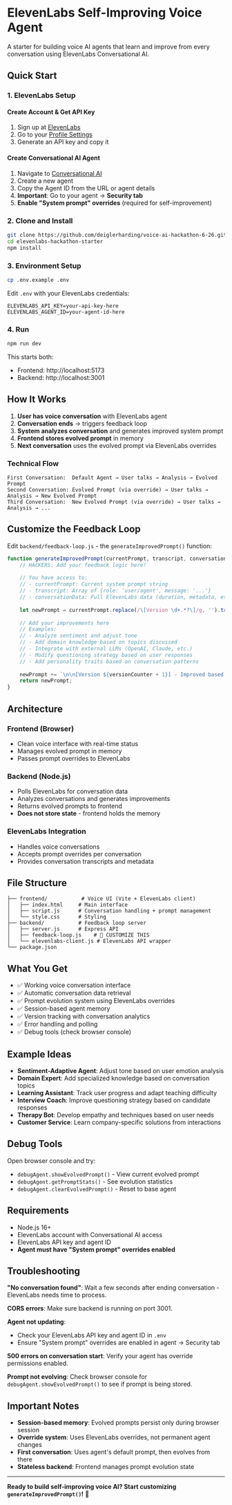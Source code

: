 # ElevenLabs Self-Improving Voice Agent

A starter for building voice AI agents that learn and improve from every conversation using ElevenLabs Conversational AI.

## Quick Start

### 1. ElevenLabs Setup

#### Create Account & Get API Key
1. Sign up at [ElevenLabs](https://elevenlabs.io)
2. Go to your [Profile Settings](https://elevenlabs.io/app/settings/api-keys)
3. Generate an API key and copy it

#### Create Conversational AI Agent
1. Navigate to [Conversational AI](https://elevenlabs.io/app/conversational-ai)
2. Create a new agent
3. Copy the Agent ID from the URL or agent details
4. **Important**: Go to your agent → **Security tab**
5. **Enable "System prompt" overrides** (required for self-improvement)

### 2. Clone and Install
```bash
git clone https://github.com/deiglerharding/voice-ai-hackathon-6-26.git
cd elevenlabs-hackathon-starter
npm install
```

### 3. Environment Setup
```bash
cp .env.example .env
```

Edit `.env` with your ElevenLabs credentials:
```env
ELEVENLABS_API_KEY=your-api-key-here
ELEVENLABS_AGENT_ID=your-agent-id-here
```

### 4. Run
```bash
npm run dev
```

This starts both:
- Frontend: http://localhost:5173  
- Backend: http://localhost:3001

## How It Works

1. **User has voice conversation** with ElevenLabs agent
2. **Conversation ends** → triggers feedback loop
3. **System analyzes conversation** and generates improved system prompt
4. **Frontend stores evolved prompt** in memory
5. **Next conversation** uses the evolved prompt via ElevenLabs overrides

### Technical Flow

```
First Conversation:  Default Agent → User talks → Analysis → Evolved Prompt
Second Conversation: Evolved Prompt (via override) → User talks → Analysis → New Evolved Prompt
Third Conversation:  New Evolved Prompt (via override) → User talks → Analysis → ...
```

## Customize the Feedback Loop

Edit `backend/feedback-loop.js` - the `generateImprovedPrompt()` function:

```javascript
function generateImprovedPrompt(currentPrompt, transcript, conversationData) {
    // HACKERS: Add your feedback logic here!
    
    // You have access to:
    // - currentPrompt: Current system prompt string
    // - transcript: Array of {role: 'user/agent', message: '...'}
    // - conversationData: Full ElevenLabs data (duration, metadata, etc.)
    
    let newPrompt = currentPrompt.replace(/\[Version \d+.*?\]/g, '').trim();
    
    // Add your improvements here
    // Examples:
    // - Analyze sentiment and adjust tone
    // - Add domain knowledge based on topics discussed
    // - Integrate with external LLMs (OpenAI, Claude, etc.)
    // - Modify questioning strategy based on user responses
    // - Add personality traits based on conversation patterns
    
    newPrompt += `\n\n[Version ${versionCounter + 1}] - Improved based on conversation analysis`;
    return newPrompt;
}
```

## Architecture

### Frontend (Browser)
- Clean voice interface with real-time status
- Manages evolved prompt in memory
- Passes prompt overrides to ElevenLabs

### Backend (Node.js)  
- Polls ElevenLabs for conversation data
- Analyzes conversations and generates improvements
- Returns evolved prompts to frontend
- **Does not store state** - frontend holds the memory

### ElevenLabs Integration
- Handles voice conversations
- Accepts prompt overrides per conversation
- Provides conversation transcripts and metadata

## File Structure

```
├── frontend/           # Voice UI (Vite + ElevenLabs client)
│   ├── index.html     # Main interface
│   ├── script.js      # Conversation handling + prompt management
│   └── style.css      # Styling
├── backend/           # Feedback loop server
│   ├── server.js      # Express API
│   ├── feedback-loop.js    # 🎯 CUSTOMIZE THIS
│   └── elevenlabs-client.js # ElevenLabs API wrapper
└── package.json
```

## What You Get

- ✅ Working voice conversation interface
- ✅ Automatic conversation data retrieval  
- ✅ Prompt evolution system using ElevenLabs overrides
- ✅ Session-based agent memory
- ✅ Version tracking with conversation analytics
- ✅ Error handling and polling
- ✅ Debug tools (check browser console)

## Example Ideas

- **Sentiment-Adaptive Agent**: Adjust tone based on user emotion analysis
- **Domain Expert**: Add specialized knowledge based on conversation topics  
- **Learning Assistant**: Track user progress and adapt teaching difficulty
- **Interview Coach**: Improve questioning strategy based on candidate responses
- **Therapy Bot**: Develop empathy and techniques based on user needs
- **Customer Service**: Learn company-specific solutions from interactions

## Debug Tools

Open browser console and try:
- `debugAgent.showEvolvedPrompt()` - View current evolved prompt
- `debugAgent.getPromptStats()` - See evolution statistics  
- `debugAgent.clearEvolvedPrompt()` - Reset to base agent

## Requirements

- Node.js 16+
- ElevenLabs account with Conversational AI access
- ElevenLabs API key and agent ID
- **Agent must have "System prompt" overrides enabled**

## Troubleshooting

**"No conversation found"**: Wait a few seconds after ending conversation - ElevenLabs needs time to process.

**CORS errors**: Make sure backend is running on port 3001.

**Agent not updating**: 
- Check your ElevenLabs API key and agent ID in `.env`
- Ensure "System prompt" overrides are enabled in agent → Security tab

**500 errors on conversation start**: Verify your agent has override permissions enabled.

**Prompt not evolving**: Check browser console for `debugAgent.showEvolvedPrompt()` to see if prompt is being stored.

## Important Notes

- **Session-based memory**: Evolved prompts persist only during browser session
- **Override system**: Uses ElevenLabs overrides, not permanent agent changes
- **First conversation**: Uses agent's default prompt, then evolves from there
- **Stateless backend**: Frontend manages prompt evolution state

---

**Ready to build self-improving voice AI? Start customizing `generateImprovedPrompt()`!** 🎯
